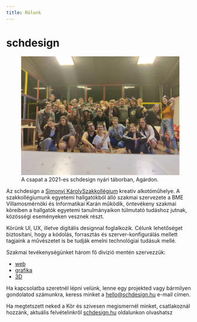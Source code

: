 ```yaml
---
title: Rólunk
---
```


# schdesign

<figure>
    <img src="/schdesign/rolunk/schdesign-csapatkep-designtabor-2021.jpg"/>
    <figcaption>A csapat a 2021-es schdesign nyári táborban, Agárdon.</figcaption>
</figure>

Az schdesign a [Simonyi KárolySzakkollégium](https://simonyi.bme.hu) kreatív alkotóműhelye. A szakkollégiumunk egyetemi hallgatókból álló szakmai szervezete a BME Villamosmérnöki és Informatikai Karán működik, öntevékeny szakmai köreiben a hallgatók egyetemi tanulmányaikon túlmutató tudáshoz jutnak, közösségi eseményeken vesznek részt.

Körünk UI, UX, illetve digitális designnal foglalkozik. Célunk lehetőséget biztosítani, hogy a kódolás, forrasztás és szerver-konfigurálás mellett tagjaink a művészetet is be tudják emelni technológiai tudásuk mellé.

Szakmai tevékenységünket három fő divízió mentén szervezzük: 

- [web](/web/) 
- [grafika](/grafika/) 
- [3D](/3d/)

Ha kapcsolatba szeretnél lépni velünk, lenne egy projekted vagy bármilyen gondolatod számunkra, keress minket a [hello@schdesign.hu](mailto:hello@schdesign.hu) e-mail címen.

Ha megtetszett neked a Kör és szívesen megismernél minket, csatlakoznál hozzánk, aktuális felvételinkről [schdesign.hu](https://schdesign.hu) oldalunkon olvashatsz
